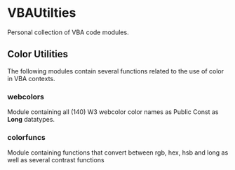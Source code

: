 # VBAUtilties

Personal collection of VBA code modules.

## Color Utilities

The following modules contain several functions related to the use of color in VBA contexts.

### webcolors
Module containing all (140) W3 webcolor color names as Public Const as **Long** datatypes.

### colorfuncs
Module containing functions that convert between rgb, hex, hsb and long as well as several contrast functions
